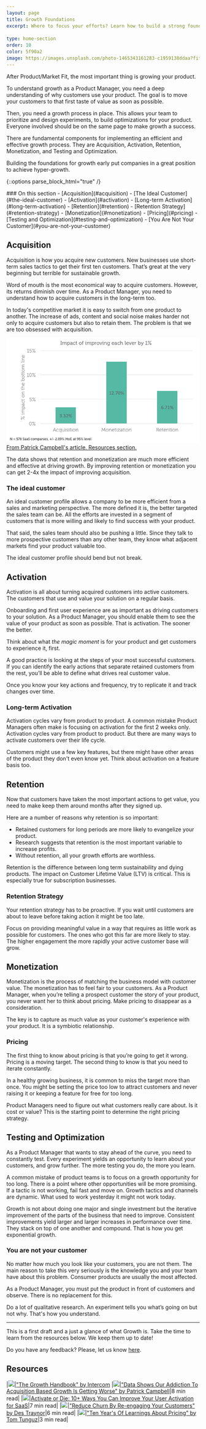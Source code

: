 ```yaml
---
layout: page
title: Growth Foundations
excerpt: Where to focus your efforts? Learn how to build a strong foundation for growth.

type: home-section
order: 10
color: 5f90a2
image: https://images.unsplash.com/photo-1465343161283-c1959138ddaa?fit=crop&w=300&q=80
---
```


After Product/Market Fit, the most important thing is growing your product.

To understand growth as a Product Manager, you need a deep understanding of why customers use your product. The goal is to move your customers to that first taste of value as soon as possible.

Then, you need a growth process in place. This allows your team to prioritize and design experiments, to build optimizations for your product. Everyone involved should be on the same page to make growth a success.

There are fundamental components for implementing an efficient and effective growth process. They are Acquisition, Activation, Retention, Monetization, and Testing and Optimization.

Building the foundations for growth early put companies in a great position to achieve hyper-growth.

{::options parse_block_html="true" /}
<div class="table-of-content">
### On this section
- [Acquisition](#acquisition)
	- [The Ideal Customer](#the-ideal-customer)
- [Activation](#activation)
	- [Long-term Activation](#long-term-activation)
- [Retention](#retention)
	- [Retention Strategy](#retention-strategy)
- [Monetization](#monetization)
	- [Pricing](#pricing)
- [Testing and Optimization](#testing-and-optimization)
	- [You Are Not Your Customer](#you-are-not-your-customer)
</div>

## Acquisition

Acquisition is how you acquire new customers. New businesses use short-term sales tactics to get their first ten customers. That’s great at the very beginning but terrible for sustainable growth.

Word of mouth is the most economical way to acquire customers. However, its returns diminish over time. As a Product Manager, you need to understand how to acquire customers in the long-term too.

In today's competitive market it is easy to switch from one product to another. The increase of ads, content and social noise makes harder not only to acquire customers but also to retain them. The problem is that we are too obsessed with acquisition.

![](images/growth-levers-image.png "Growth Levers")
<span>[From Patrick Campbell's article. Resources section.](#resources)</span>

The data shows that retention and monetization are much more efficient and effective at driving growth. By improving retention or monetization you can get 2-4x the impact of improving acquisition.

### The ideal customer

An ideal customer profile allows a company to be more efficient from a sales and marketing perspective. The more defined it is, the better targeted the sales team can be. All the efforts are invested in a segment of customers that is more willing and likely to find success with your product.

That said, the sales team should also be pushing a little. Since they talk to more prospective customers than any other team, they know what adjacent markets find your product valuable too.

The ideal customer profile should bend but not break.

## Activation

Activation is all about turning acquired customers into active customers. The customers that use and value your solution on a regular basis.

Onboarding and first user experience are as important as driving customers to your solution. As a Product Manager, you should enable them to see the value of your product as soon as possible. That is activation. The sooner the better.

Think about what *the magic moment* is for your product and get customers to experience it,  first.

A good practice is looking at the steps of your most successful customers. If you can identify the early actions that separate retained customers from the rest, you’ll be able to define what drives real customer value.

Once you know your key actions and frequency, try to replicate it and track changes over time.

### Long-term Activation

Activation cycles vary from product to product.  A common mistake Product Managers often make is focusing on activation for the first 2 weeks only. Activation cycles vary from product to product. But there are many ways to activate customers over their life cycle.

Customers might use a few key features, but there might have other areas of the product they don't even know yet. Think about activation on a feature basis too.

## Retention

Now that customers have taken the most important actions to get value, you need to make keep them around months after they signed up.

Here are a number of reasons why retention is so important:
- Retained customers for long periods are more likely to evangelize your product.
- Research suggests that retention is the most important variable to increase profits.
- Without retention, all your growth efforts are worthless.

Retention is the difference between long term sustainability and dying products. The impact on Customer Lifetime Value (LTV) is critical. This is especially true for subscription businesses. 

### Retention Strategy

Your retention strategy has to be proactive. If you wait until customers are about to leave before taking action it might be too late.

Focus on providing meaningful value in a way that requires as little work as possible for customers. The ones who got this far are more likely to stay. The higher engagement the more rapidly your active customer base will grow.

## Monetization

Monetization is the process of matching the business model with customer value. The monetization has to feel fair to your customers. As a Product Manager, when you’re telling a prospect customer the story of your product, you never want her to think about pricing. Make pricing to disappear as a consideration.

The key is to capture as much value as your customer's experience with your product. It is a symbiotic relationship.

### Pricing

The first thing to know about pricing is that you’re going to get it wrong. Pricing is a moving target. The second thing to know is that you need to iterate constantly.

In a healthy growing business, it is common to miss the target more than once. You might be setting the price too low to attract customers and never raising it or keeping a feature for free for too long.

Product Managers need to figure out what customers really care about. Is it cost or value? This is the starting point to determine the right pricing strategy.

## Testing and Optimization

As a Product Manager that wants to stay ahead of the curve, you need to constantly test. Every experiment yields an opportunity to learn about your customers, and grow further. The more testing you do, the more you learn.

A common mistake of product teams is to focus on a growth opportunity for too long. There is a point where other opportunities will be more promising. If a tactic is not working, fail fast and move on. Growth tactics and channels are dynamic. What used to work yesterday it might not work today.

Growth is not about doing one major and single investment but the iterative improvement of the parts of the business that need to improve. Consistent improvements yield larger and larger increases in performance over time. They stack on top of one another and compound. That is how you get exponential growth.

### You are not your customer

No matter how much you look like your customers, you are not them. The main reason to take this very seriously is the knowledge you and your team have about this problem. Consumer products are usually the most affected.

As a Product Manager, you must put the product in front of customers and observe. There is no replacement for this.

Do a lot of qualitative research. An experiment tells you what’s going on but not why. That's how you understand.

---

This is a first draft and a just a glance of what Growth is. Take the time to learn from the resources below. We keep them up to date!

Do you have any feedback? Please, let us know [here](https://forms.gle/8VSU94ehuD1EBGG46).

## Resources

|![](https://img.icons8.com/ios/50/000000/book.png)|["The Growth Handbook" by Intercom](https://www.intercom.com/books/growth-handbook)
|![](https://img.icons8.com/ios/50/000000/book.png)|["Data Shows Our Addiction To Acquisition Based Growth Is Getting Worse" by Patrick Campbell](https://www.priceintelligently.com/blog/saas-growth-focused-too-much-on-acquisition)|8 min read|
|![](https://img.icons8.com/ios/50/000000/book.png)|[Activate or Die: 10+ Ways You Can Improve Your User Activation for SaaS](https://500.co/activate-or-die-10-plus-ways-to-improve-user-activation-for-saas-part-2/)|7 min read|
|![](https://img.icons8.com/ios/50/000000/book.png)|["Reduce Churn By Re-engaging Your Customers" by Des Traynor](https://www.intercom.com/blog/churn-retention-and-reengaging-customers/)|6 min read|
|![](https://img.icons8.com/ios/50/000000/book.png)|["Ten Year's Of Learnings About Pricing" by Tom Tunguz](https://tomtunguz.com/pricing-summary/)|3 min read|